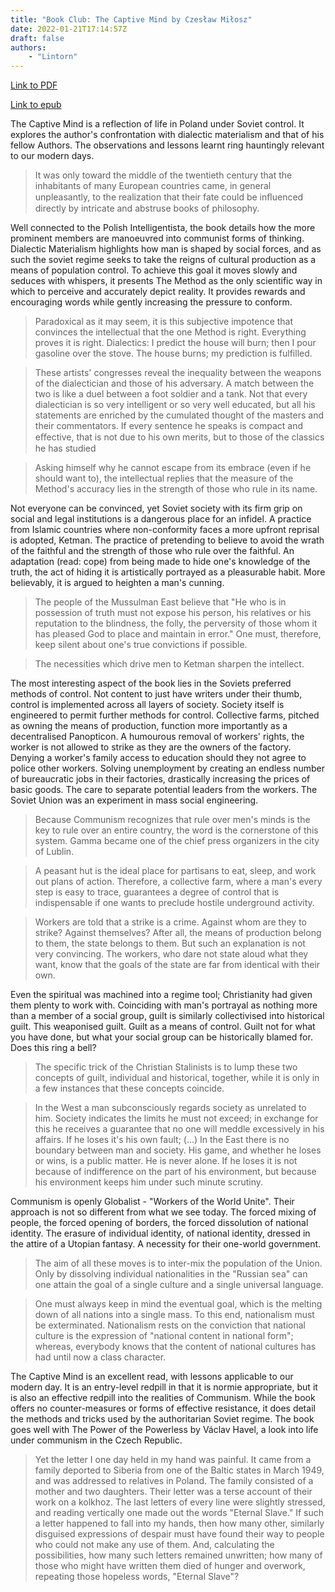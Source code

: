 ```yaml
---
title: "Book Club: The Captive Mind by Czesław Miłosz"
date: 2022-01-21T17:14:57Z
draft: false
authors: 
    - "Lintorn"
---
```


[Link to PDF](/books/the_captive_mind.pdf)

[Link to epub](/books/the_captive_mind.epub)

The Captive Mind is a reflection of life in Poland under Soviet control. It explores the author's confrontation with dialectic materialism and that of his fellow Authors. The observations and lessons learnt ring hauntingly relevant to our modern days.

>It was only toward the middle of the twentieth century that the inhabitants of many European countries came, in general unpleasantly, to the realization that their fate could be inﬂuenced directly by intricate and abstruse books of philosophy.

Well connected to the Polish Intelligentista, the book details how the more prominent members are manoeuvred into communist forms of thinking. Dialectic Materialism highlights how man is shaped by social forces, and as such the soviet regime seeks to take the reigns of cultural production as a means of population control. To achieve this goal it moves slowly and seduces with whispers, it presents The Method as the only scientific way in which to perceive and accurately depict reality. It provides rewards and encouraging words while gently increasing the pressure to conform.

>Paradoxical as it may seem, it is this subjective impotence that convinces the intellectual that the one Method is right. Everything proves it is right. Dialectics: I predict the house will burn; then I pour gasoline over the stove. The house burns; my prediction is fulfilled.

>These artists' congresses reveal the inequality between the weapons of the dialectician and those of his adversary. A match between the two is like a duel between a foot soldier and a tank. Not that every dialectician is so very intelligent or so very well educated, but all his statements are enriched by the cumulated thought of the masters and their commentators. If every sentence he speaks is compact and eﬀective, that is not due to his own merits, but to those of the classics he has studied

>Asking himself why he cannot escape from its embrace (even if he should want to), the intellectual replies that the measure of the Method's accuracy lies in the strength of those who rule in its name.

Not everyone can be convinced, yet Soviet society with its firm grip on social and legal institutions is a dangerous place for an infidel. A practice from Islamic countries where non-conformity faces a more upfront reprisal is adopted, Ketman. The practice of pretending to believe to avoid the wrath of the faithful and the strength of those who rule over the faithful. An adaptation (read: cope) from being made to hide one's knowledge of the truth, the act of hiding it is artistically portrayed as a pleasurable habit. More believably, it is argued to heighten a man's cunning.

>The people of the Mussulman East believe that "He who is in possession of truth must not expose his person, his relatives or his reputation to the blindness, the folly, the perversity of those whom it has pleased God to place and maintain in error." One must, therefore, keep silent about one's true convictions if possible.

>The necessities which drive men to Ketman sharpen the intellect.

The most interesting aspect of the book lies in the Soviets preferred methods of control. Not content to just have writers under their thumb, control is implemented across all layers of society. Society itself is engineered to permit further methods for control. Collective farms, pitched as owning the means of production, function more importantly as a decentralised Panopticon. A humourous removal of workers' rights, the worker is not allowed to strike as they are the owners of the factory. Denying a worker's family access to education should they not agree to police other workers. Solving unemployment by creating an endless number of bureaucratic jobs in their factories, drastically increasing the prices of basic goods. The care to separate potential leaders from the workers. The Soviet Union was an experiment in mass social engineering.

>Because Communism recognizes that rule over men's minds is the key to rule over an entire country, the word is the cornerstone of this system. Gamma became one of the chief press organizers in the city of Lublin.

>A peasant hut is the ideal place for partisans to eat, sleep, and work out plans of action. Therefore, a collective farm, where a man's every step is easy to trace, guarantees a degree of control that is indispensable if one wants to preclude hostile underground activity.

>Workers are told that a strike is a crime. Against whom are they to strike? Against themselves? After all, the means of production belong to them, the state belongs to them. But such an explanation is not very convincing. The workers, who dare not state aloud what they want, know that the goals of the state are far from identical with their own.

Even the spiritual was machined into a regime tool; Christianity had given them plenty to work with. Coinciding with man's portrayal as nothing more than a member of a social group, guilt is similarly collectivised into historical guilt. This weaponised guilt. Guilt as a means of control. Guilt not for what you have done, but what your social group can be historically blamed for. Does this ring a bell?

>The specific trick of the Christian Stalinists is to lump these two concepts of guilt, individual and historical, together, while it is only in a few instances that these concepts coincide.

>In the West a man subconsciously regards society as unrelated to him. Society indicates the limits he must not exceed; in exchange for this he receives a guarantee that no one will meddle excessively in his affairs. If he loses it's his own fault; (...) In the East there is no boundary between man and society. His game, and whether he loses or wins, is a public matter. He is never alone. If he loses it is not because of indifference on the part of his environment, but because his environment keeps him under such minute scrutiny.

Communism is openly Globalist - "Workers of the World Unite". Their approach is not so different from what we see today. The forced mixing of people, the forced opening of borders, the forced dissolution of national identity. The erasure of individual identity, of national identity, dressed in the attire of a Utopian fantasy. A necessity for their one-world government.

>The aim of all these moves is to inter-mix the population of the Union. Only by dissolving individual nationalities in the "Russian sea" can one attain the goal of a single culture and a single universal language.

>One must always keep in mind the eventual goal, which is the melting down of all nations into a single mass. To this end, nationalism must be exterminated. Nationalism rests on the conviction that national culture is the expression of "national content in national form"; whereas, everybody knows that the content of national cultures has had until now a class character.

The Captive Mind is an excellent read, with lessons applicable to our modern day. It is an entry-level redpill in that it is normie appropriate, but it is also an effective redpill into the realities of Communism. While the book offers no counter-measures or forms of effective resistance, it does detail the methods and tricks used by the authoritarian Soviet regime. The book goes well with The Power of the Powerless by Václav Havel, a look into life under communism in the Czech Republic.

>Yet the letter I one day held in my hand was painful. It came from a family deported to Siberia from one of the Baltic states in March 1949, and was addressed to relatives in Poland. The family consisted of a mother and two daughters. Their letter was a terse account of their work on a kolkhoz. The last letters of every line were slightly stressed, and reading vertically one made out the words "Eternal Slave." If such a letter happened to fall into my hands, then how many other, similarly disguised expressions of despair must have found their way to people who could not make any use of them. And, calculating the possibilities, how many such letters remained unwritten; how many of those who might have written them died of hunger and overwork, repeating those hopeless words, "Eternal Slave"?
